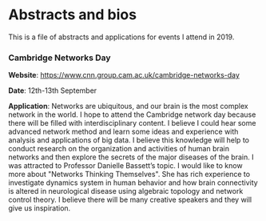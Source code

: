 # Abstracts and bios

This is a file of abstracts and applications for events I attend in 2019.

### Cambridge Networks Day

**Website**: https://www.cnn.group.cam.ac.uk/cambridge-networks-day

**Date**: 12th-13th September

**Application**: Networks are ubiquitous, and our brain is the most complex network in the world.
I hope to attend the Cambridge network day because there will be filled with interdisciplinary content.
I believe I could hear some advanced network method and learn some ideas and experience with analysis and applications of big data. 
I believe this knowledge will help to conduct research on the organization and activities of human brain networks and then explore the secrets of the major diseases of the brain.
I was attracted to Professor Danielle Bassett’s topic.
I would like to know more about "Networks Thinking Themselves". 
She has rich experience to investigate dynamics system in human behavior and how brain connectivity is altered in neurological disease using algebraic topology and network control theory.
I believe there will be many creative speakers and they will give us inspiration.
